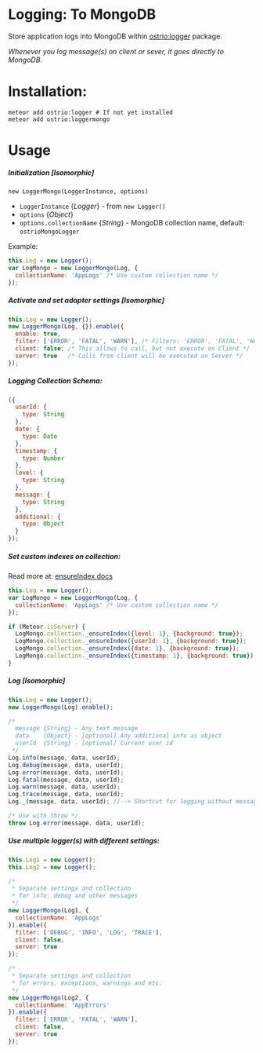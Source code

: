 Logging: To MongoDB
========
Store application logs into MongoDB within [ostrio:logger](https://atmospherejs.com/ostrio/logger) package.

*Whenever you log message(s) on client or sever, it goes directly to MongoDB.*

Installation:
========
```shell
meteor add ostrio:logger # If not yet installed
meteor add ostrio:loggermongo
```

Usage
========
##### Initialization [*Isomorphic*]
`new LoggerMongo(LoggerInstance, options)`
 - `LoggerInstance` {*Logger*} - from `new Logger()`
 - `options` {*Object*}
 - `options.collectionName` {*String*} - MongoDB collection name, default: `ostrioMongoLogger`

Example:
```javascript
this.Log = new Logger();
var LogMongo = new LoggerMongo(Log, {
  collectionName: 'AppLogs' /* Use custom collection name */
});
```

##### Activate and set adapter settings [*Isomorphic*]
```javascript
this.Log = new Logger();
new LoggerMongo(Log, {}).enable({
  enable: true,
  filter: ['ERROR', 'FATAL', 'WARN'], /* Filters: 'ERROR', 'FATAL', 'WARN', 'DEBUG', 'INFO', 'TRACE', '*' */
  client: false, /* This allows to call, but not execute on Client */
  server: true   /* Calls from client will be executed on Server */
});
```

##### Logging Collection Schema:
```javascript
({
  userId: {
    type: String
  },
  date: {
    type: Date
  },
  timestamp: {
    type: Number
  },
  level: {
    type: String
  },
  message: {
    type: String
  },
  additional: {
    type: Object
  }
});
```

##### Set custom indexes on collection:
Read more at: [ensureIndex docs](https://docs.mongodb.org/manual/reference/method/db.collection.ensureIndex/)
```javascript
this.Log = new Logger();
var LogMongo = new LoggerMongo(Log, {
  collectionName: 'AppLogs' /* Use custom collection name */
});

if (Meteor.isServer) {
  LogMongo.collection._ensureIndex({level: 1}, {background: true});
  LogMongo.collection._ensureIndex({userId: 1}, {background: true});
  LogMongo.collection._ensureIndex({date: 1}, {background: true});
  LogMongo.collection._ensureIndex({timestamp: 1}, {background: true});
}
```

##### Log [*Isomorphic*]
```javascript
this.Log = new Logger();
new LoggerMongo(Log).enable();

/*
  message {String} - Any text message
  data    {Object} - [optional] Any additional info as object
  userId  {String} - [optional] Current user id
 */
Log.info(message, data, userId);
Log.debug(message, data, userId);
Log.error(message, data, userId);
Log.fatal(message, data, userId);
Log.warn(message, data, userId);
Log.trace(message, data, userId);
Log._(message, data, userId); //--> Shortcut for logging without message, e.g.: simple plain log

/* Use with throw */
throw Log.error(message, data, userId);
```

##### Use multiple logger(s) with different settings:
```javascript
this.Log1 = new Logger();
this.Log2 = new Logger();

/* 
 * Separate settings and collection
 * for info, debug and other messages
 */
new LoggerMongo(Log1, {
  collectionName: 'AppLogs'
}).enable({
  filter: ['DEBUG', 'INFO', 'LOG', 'TRACE'],
  client: false,
  server: true
});

/* 
 * Separate settings and collection
 * for errors, exceptions, warnings and etc.
 */
new LoggerMongo(Log2, {
  collectionName: 'AppErrors'
}).enable({
  filter: ['ERROR', 'FATAL', 'WARN'],
  client: false,
  server: true
});
```